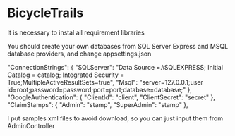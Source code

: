 # BicycleTrails
It is necessary to instal all requirement libraries

You should create your own databases from SQL Server Express and MSQL database providers, and change appsettings.json

"ConnectionStrings": {
    "SQLServer": "Data Source =.\\SQLEXPRESS; Initial Catalog = catalog; Integrated Security = True;MultipleActiveResultSets=true",
    "Msql": "server=127.0.0.1;user id=root;password=password;port=port;database=database;"
  },
  "GoogleAuthentication": {
    "ClientId": "client",
    "ClientSecret": "secret"
  },
  "ClaimStamps": {
    "Admin": "stamp",
    "SuperAdmin": "stamp"
  },
  
  I put samples xml files to avoid download, so you can just input them from AdminController
